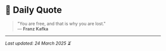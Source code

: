 # 📜 Daily Quote

> "You are free, and that is why you are lost."  
> — **Franz Kafka**

---

_Last updated: 24 March 2025 ⏳_
